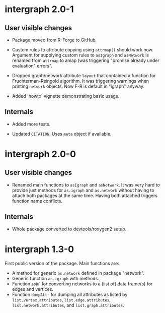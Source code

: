 # intergraph 2.0-1

## User visible changes

* Package moved from R-Forge to GitHub.

* Custom rules fo attribute copying using `attrmap()` should work now. Argument for supplying custom rules to `asIgraph` and `asNetwork` is renamed from `attrmap` to amap (was triggering "promise already under evaluation" errors".

* Dropped graph/network attribute `layout` that contained a function for Fruchterman-Reingold algorithm. It was triggering warnings when printing `network` objects. Now F-R is default in "igraph" anyway.

* Added 'howto' vignette demonstrating basic usage.


## Internals

* Added more tests.

* Updated `CITATION`. Uses `meta` object if available.








# intergraph 2.0-0

## User visible changes

* Renamed main functions to `asIgraph` and `asNetwork`. It was very hard to provide just methods for `as.igraph` and `as.network` without having to attach both packages at the same time. Having both attached triggers function name conflicts.

## Internals

* Whole package converted to devtools/roxygen2 setup.






# intergraph 1.3-0

First public version of the package. Main functions are:

* A method for generic `as.network` defined in package "network".
* Generic function `as.igraph` with methods.
* Function `asDF` for converting networks to a (list of) data frame(s) for edges and vertices.
* Function `dumpAttr` for dumping all attributes as listed by `list.vertex.attributes`, `list.edge.attributes`, `list.network.attributes`, and `list.graph.attributes`.


